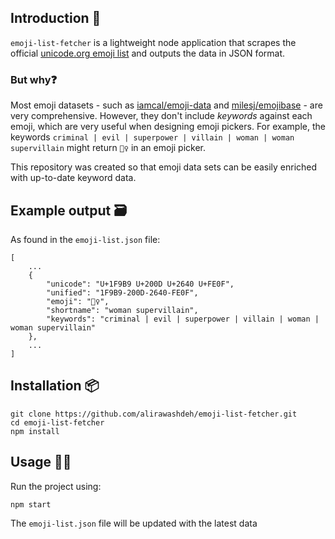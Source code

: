 ## Introduction 👋
`emoji-list-fetcher` is a lightweight node application that scrapes the official [unicode.org emoji list](https://unicode.org/emoji/charts/emoji-list.html) and outputs the data in JSON format. 

### But why❓
Most emoji datasets - such as [iamcal/emoji-data](https://github.com/iamcal/emoji-data) and [milesj/emojibase](https://github.com/milesj/emojibase) - are very comprehensive. However, they don't include _keywords_ against each emoji, which are very useful when designing emoji pickers. For example, the keywords `criminal | evil | superpower | villain | woman | woman supervillain` might return `🦹‍♀️` in an emoji picker.

This repository was created so that emoji data sets can be easily enriched with up-to-date keyword data.


## Example output 🗃

As found in the `emoji-list.json` file:

```
[	
	...
	{
		"unicode": "U+1F9B9 U+200D U+2640 U+FE0F",
		"unified": "1F9B9-200D-2640-FE0F",
		"emoji": "🦹‍♀️",
		"shortname": "woman supervillain",
		"keywords": "criminal | evil | superpower | villain | woman | woman supervillain"
	},
	...
]
```


## Installation 📦

```
git clone https://github.com/alirawashdeh/emoji-list-fetcher.git
cd emoji-list-fetcher
npm install
```


## Usage 🏃‍♀️

Run the project using:

```
npm start
```

The `emoji-list.json` file will be updated with the latest data